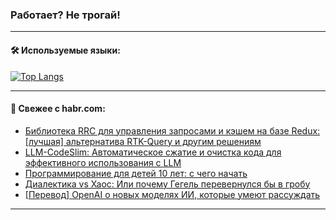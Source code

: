 ### Работает? Не трогай!

---
<!--
#### 🛠️ Technical stack:

![Java](https://img.shields.io/badge/Java-informational?logo=Oracle&style=flat&logoColor=white&color=FF4500)
![Kotlin](https://img.shields.io/badge/Kotlin-informational?logo=Kotlin&style=flat&logoColor=white&color=774D97)
![TS](https://img.shields.io/badge/TypeScript-informational?logo=typeScript&style=flat&logoColor=black&color=017acc)
![Python](https://img.shields.io/badge/Python-informational?logo=Python&style=flat&logoColor=black&color=ffdd54) <br>
![Spring](https://img.shields.io/badge/Spring-informational?logo=Spring&style=flat&logoColor=white&color=6DB33F) 
![SpringBoot](https://img.shields.io/badge/SpringBoot-informational?logo=SpringBoot&style=flat&logoColor=white&color=6DB33F)
![Nest](https://img.shields.io/badge/NestJS-informational?logo=NestJS&style=flat&logoColor=white&color=E0234E) 
![NodeJS](https://img.shields.io/badge/NodeJS-informational?logo=node.js&style=flat&logoColor=white&color=70A760)<br>
![PostgreSQL](https://img.shields.io/badge/PostgreSQL-informational?logo=PostgreSQL&style=flat&logoColor=white&color=DAA520)
![MongoDB](https://img.shields.io/badge/MongoDB-informational?logo=MongoDB&style=flat&logoColor=white&color=870000)
![Apache](https://img.shields.io/badge/Apache-informational?logo=apache&style=flat&logoColor=white&color=f74e28)

___ 
-->

#### 🛠️ Используемые языки:

[![Top Langs](https://github-readme-stats-u2qms2cxw-advtsettinggmailcoms-projects.vercel.app/api/top-langs/?username=zloylis&langs_count=10&hide_title=true&title_color=e6edf3&size_weight=0.5&count_weight=0.5&layout=compact&hide_progress=true&hide_border=true&theme=dracula)](https://github.com/zloylis)

<!---


####  :octocat:&nbsp;&nbsp; Статистика:

![GitHub stats](https://github-readme-stats-u2qms2cxw-advtsettinggmailcoms-projects.vercel.app/api?username=zloylis&show_icons=true&hide_border=true&theme=dracula&title_color=e6edf3&include_all_commits=true&count_private=true&hide_rank=false&hide_title=true&rank_icon=github)
-->
---

#### 💬 Свежее с habr.com:

<!-- BLOG-POST-LIST:START -->
- [Библиотека RRC для управления запросами и кэшем на базе Redux: [лучшая] альтернатива RTK-Query и другим решениям](https://habr.com/ru/articles/842940/?utm_source=habrahabr&utm_medium=rss&utm_campaign=842940)
- [LLM-CodeSlim: Автоматическое сжатие и очистка кода для эффективного использования с LLM](https://habr.com/ru/articles/843274/?utm_source=habrahabr&utm_medium=rss&utm_campaign=843274)
- [Программирование для детей 10 лет: с чего начать](https://habr.com/ru/companies/pixel_study/articles/843242/?utm_source=habrahabr&utm_medium=rss&utm_campaign=843242)
- [Диалектика vs Хаос: Или почему Гегель перевернулся бы в гробу](https://habr.com/ru/articles/843238/?utm_source=habrahabr&utm_medium=rss&utm_campaign=843238)
- [[Перевод] OpenAI о новых моделях ИИ, которые умеют рассуждать](https://habr.com/ru/companies/bothub/articles/843236/?utm_source=habrahabr&utm_medium=rss&utm_campaign=843236)
<!-- BLOG-POST-LIST:END -->

---
